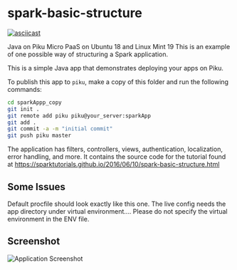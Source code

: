 # spark-basic-structure

[![asciicast](https://asciinema.org/a/257670.svg)](https://asciinema.org/a/257670)

Java on Piku Micro PaaS on Ubuntu 18 and Linux Mint 19
This is an example of one possible way of structuring a Spark application.

This is a simple Java app that demonstrates deploying your apps on Piku.

To publish this app to `piku`, make a copy of this folder and run the following commands:

```bash
cd sparkAppp_copy
git init .
git remote add piku piku@your_server:sparkApp
git add .
git commit -a -m "initial commit"
git push piku master
```

The application has filters, controllers, views, authentication, localization, error handling, and more. 
It contains the source code for the tutorial found at https://sparktutorials.github.io/2016/06/10/spark-basic-structure.html

## Some Issues
Default procfile should look exactly like this one.
The live config needs the app directory under virtual environment.... Please do not specify the virtual environment in the ENV file.


## Screenshot
![Application Screenshot](https://sparktutorials.github.io/img/posts/sparkBasicStructure/screenshot.png)

